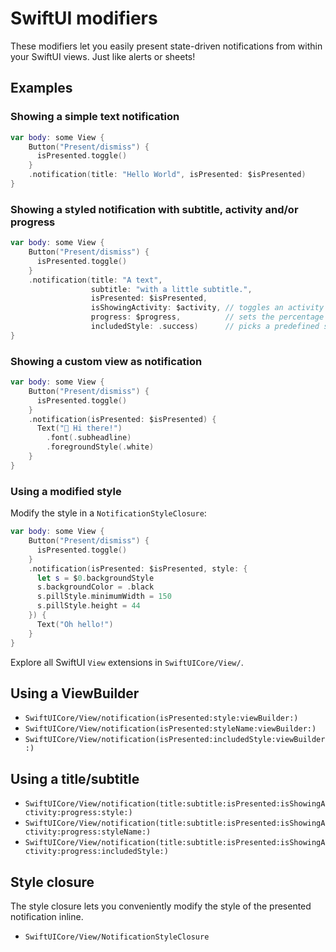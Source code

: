 # SwiftUI modifiers

These modifiers let you easily present state-driven notifications from within your SwiftUI views. Just like alerts or sheets!

## Examples

### Showing a simple text notification

```swift
var body: some View {
    Button("Present/dismiss") {
      isPresented.toggle()
    }
    .notification(title: "Hello World", isPresented: $isPresented)
}
```

### Showing a styled notification with subtitle, activity and/or progress

```swift
var body: some View {
    Button("Present/dismiss") {
      isPresented.toggle()
    }
    .notification(title: "A text",
                  subtitle: "with a little subtitle.",
                  isPresented: $isPresented,
                  isShowingActivity: $activity, // toggles an activity indicator on/off
                  progress: $progress,          // sets the percentage of a progress bar
                  includedStyle: .success)      // picks a predefined style
}
```


### Showing a custom view as notification

```swift
var body: some View {
    Button("Present/dismiss") {
      isPresented.toggle()
    }
    .notification(isPresented: $isPresented) {
      Text("👋 Hi there!")
        .font(.subheadline)
        .foregroundStyle(.white)
    }
}
```

### Using a modified style

Modify the style in a `NotificationStyleClosure`:

```swift
var body: some View {
    Button("Present/dismiss") {
      isPresented.toggle()
    }
    .notification(isPresented: $isPresented, style: {
      let s = $0.backgroundStyle
      s.backgroundColor = .black
      s.pillStyle.minimumWidth = 150
      s.pillStyle.height = 44
    }) {
      Text("Oh hello!")
    }
}
```

Explore all SwiftUI `View` extensions in ``SwiftUICore/View/``.

## Using a ViewBuilder

- ``SwiftUICore/View/notification(isPresented:style:viewBuilder:)``
- ``SwiftUICore/View/notification(isPresented:styleName:viewBuilder:)``
- ``SwiftUICore/View/notification(isPresented:includedStyle:viewBuilder:)``

## Using a title/subtitle

- ``SwiftUICore/View/notification(title:subtitle:isPresented:isShowingActivity:progress:style:)``
- ``SwiftUICore/View/notification(title:subtitle:isPresented:isShowingActivity:progress:styleName:)``
- ``SwiftUICore/View/notification(title:subtitle:isPresented:isShowingActivity:progress:includedStyle:)``

## Style closure

The style closure lets you conveniently modify the style of the presented notification inline.

- ``SwiftUICore/View/NotificationStyleClosure``
